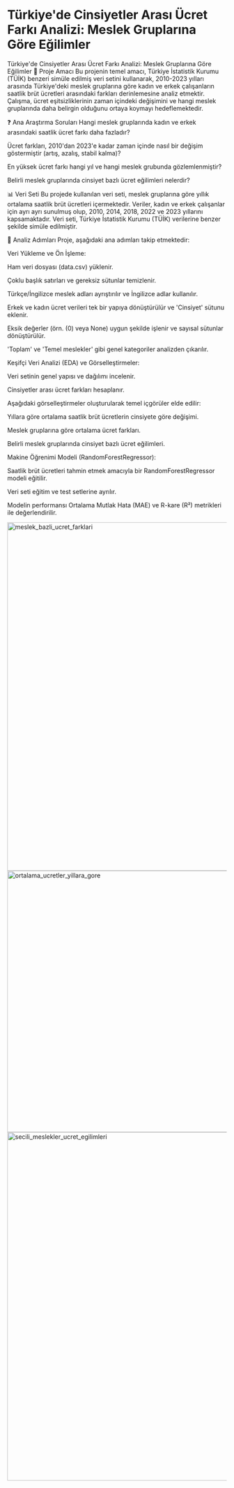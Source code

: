 # Türkiye'de Cinsiyetler Arası Ücret Farkı Analizi: Meslek Gruplarına Göre Eğilimler
Türkiye'de Cinsiyetler Arası Ücret Farkı Analizi: Meslek Gruplarına Göre Eğilimler
🎯 Proje Amacı
Bu projenin temel amacı, Türkiye İstatistik Kurumu (TÜİK) benzeri simüle edilmiş veri setini kullanarak, 2010-2023 yılları arasında Türkiye'deki meslek gruplarına göre kadın ve erkek çalışanların saatlik brüt ücretleri arasındaki farkları derinlemesine analiz etmektir. Çalışma, ücret eşitsizliklerinin zaman içindeki değişimini ve hangi meslek gruplarında daha belirgin olduğunu ortaya koymayı hedeflemektedir.

❓ Ana Araştırma Soruları
Hangi meslek gruplarında kadın ve erkek arasındaki saatlik ücret farkı daha fazladır?

Ücret farkları, 2010'dan 2023'e kadar zaman içinde nasıl bir değişim göstermiştir (artış, azalış, stabil kalma)?

En yüksek ücret farkı hangi yıl ve hangi meslek grubunda gözlemlenmiştir?

Belirli meslek gruplarında cinsiyet bazlı ücret eğilimleri nelerdir?

📊 Veri Seti
Bu projede kullanılan veri seti, meslek gruplarına göre yıllık ortalama saatlik brüt ücretleri içermektedir. Veriler, kadın ve erkek çalışanlar için ayrı ayrı sunulmuş olup, 2010, 2014, 2018, 2022 ve 2023 yıllarını kapsamaktadır. Veri seti, Türkiye İstatistik Kurumu (TÜİK) verilerine benzer şekilde simüle edilmiştir.

🚀 Analiz Adımları
Proje, aşağıdaki ana adımları takip etmektedir:

Veri Yükleme ve Ön İşleme:

Ham veri dosyası (data.csv) yüklenir.

Çoklu başlık satırları ve gereksiz sütunlar temizlenir.

Türkçe/İngilizce meslek adları ayrıştırılır ve İngilizce adlar kullanılır.

Erkek ve kadın ücret verileri tek bir yapıya dönüştürülür ve 'Cinsiyet' sütunu eklenir.

Eksik değerler (örn. (0) veya None) uygun şekilde işlenir ve sayısal sütunlar dönüştürülür.

'Toplam' ve 'Temel meslekler' gibi genel kategoriler analizden çıkarılır.

Keşifçi Veri Analizi (EDA) ve Görselleştirmeler:

Veri setinin genel yapısı ve dağılımı incelenir.

Cinsiyetler arası ücret farkları hesaplanır.

Aşağıdaki görselleştirmeler oluşturularak temel içgörüler elde edilir:

Yıllara göre ortalama saatlik brüt ücretlerin cinsiyete göre değişimi.

Meslek gruplarına göre ortalama ücret farkları.

Belirli meslek gruplarında cinsiyet bazlı ücret eğilimleri.

Makine Öğrenimi Modeli (RandomForestRegressor):

Saatlik brüt ücretleri tahmin etmek amacıyla bir RandomForestRegressor modeli eğitilir.

Veri seti eğitim ve test setlerine ayrılır.

Modelin performansı Ortalama Mutlak Hata (MAE) ve R-kare (R²) metrikleri ile değerlendirilir.

<img width="1200" height="800" alt="meslek_bazli_ucret_farklari" src="https://github.com/user-attachments/assets/1eecf004-da87-43ed-b19a-1b5d38faf757" />
<img width="1200" height="600" alt="ortalama_ucretler_yillara_gore" src="https://github.com/user-attachments/assets/787e22e6-259f-4d17-8a85-f73ab5ad91d4" />
<img width="1400" height="800" alt="secili_meslekler_ucret_egilimleri" src="https://github.com/user-attachments/assets/37c2d0fe-0c43-4668-99a4-58768c63614a" />




